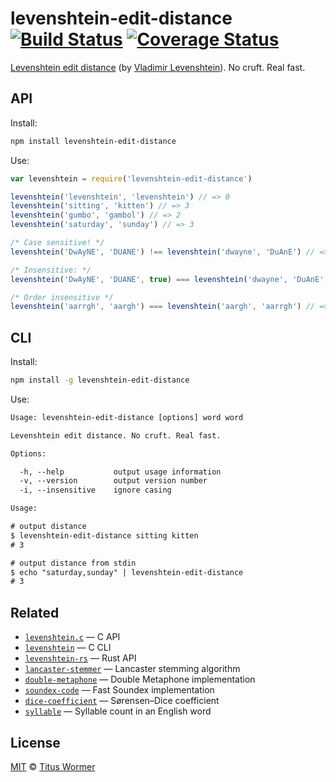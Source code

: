 # levenshtein-edit-distance [![Build Status][travis-badge]][travis] [![Coverage Status][codecov-badge]][codecov]

[Levenshtein edit distance][wiki] (by [Vladimir Levenshtein][vlad]).
No cruft.  Real fast.

## API

Install:

```bash
npm install levenshtein-edit-distance
```

Use:

```js
var levenshtein = require('levenshtein-edit-distance')

levenshtein('levenshtein', 'levenshtein') // => 0
levenshtein('sitting', 'kitten') // => 3
levenshtein('gumbo', 'gambol') // => 2
levenshtein('saturday', 'sunday') // => 3

/* Case sensitive! */
levenshtein('DwAyNE', 'DUANE') !== levenshtein('dwayne', 'DuAnE') // => true

/* Insensitive: */
levenshtein('DwAyNE', 'DUANE', true) === levenshtein('dwayne', 'DuAnE', true) // => true

/* Order insensitive */
levenshtein('aarrgh', 'aargh') === levenshtein('aargh', 'aarrgh') // => true
```

## CLI

Install:

```sh
npm install -g levenshtein-edit-distance
```

Use:

```txt
Usage: levenshtein-edit-distance [options] word word

Levenshtein edit distance. No cruft. Real fast.

Options:

  -h, --help           output usage information
  -v, --version        output version number
  -i, --insensitive    ignore casing

Usage:

# output distance
$ levenshtein-edit-distance sitting kitten
# 3

# output distance from stdin
$ echo "saturday,sunday" | levenshtein-edit-distance
# 3
```

## Related

*   [`levenshtein.c`](https://github.com/wooorm/levenshtein.c)
    — C API
*   [`levenshtein`](https://github.com/wooorm/levenshtein)
    — C CLI
*   [`levenshtein-rs`](https://github.com/wooorm/levenshtein-rs)
    — Rust API
*   [`lancaster-stemmer`](https://github.com/words/lancaster-stemmer)
    — Lancaster stemming algorithm
*   [`double-metaphone`](https://github.com/words/double-metaphone)
    — Double Metaphone implementation
*   [`soundex-code`](https://github.com/words/soundex-code)
    — Fast Soundex implementation
*   [`dice-coefficient`](https://github.com/words/dice-coefficient)
    — Sørensen–Dice coefficient
*   [`syllable`](https://github.com/words/syllable)
    — Syllable count in an English word

## License

[MIT][license] © [Titus Wormer][author]

<!-- Definitions -->

[travis-badge]: https://img.shields.io/travis/words/levenshtein-edit-distance.svg

[travis]: https://travis-ci.org/words/levenshtein-edit-distance

[codecov-badge]: https://img.shields.io/codecov/c/github/words/levenshtein-edit-distance.svg

[codecov]: https://codecov.io/github/words/levenshtein-edit-distance

[license]: license

[author]: https://wooorm.com

[wiki]: https://en.wikipedia.org/wiki/Levenshtein_distance

[vlad]: https://en.wikipedia.org/wiki/Vladimir_Levenshtein
